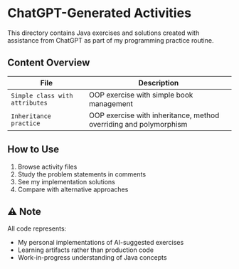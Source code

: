 
# ChatGPT-Generated Activities

This directory contains Java exercises and solutions created with assistance from ChatGPT as part of my programming practice routine.


## Content Overview
| File | Description |
|------|-------------|
| `Simple class with attributes` | OOP exercise with simple book management |
| `Inheritance practice` | OOP exercise with inheritance, method overriding and polymorphism |

##  How to Use
1. Browse activity files
2. Study the problem statements in comments
3. See my implementation solutions
4. Compare with alternative approaches

## ⚠️ Note
All code represents:
- My personal implementations of AI-suggested exercises
- Learning artifacts rather than production code
- Work-in-progress understanding of Java concepts